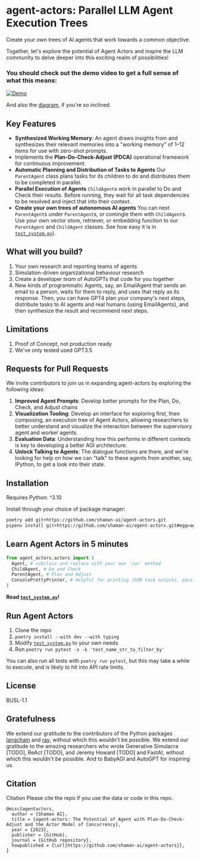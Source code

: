 # agent-actors: Parallel LLM Agent Execution Trees

Create your own trees of AI agents that work towards a common objective.

Together, let's explore the potential of Agent Actors and inspire the LLM community to delve deeper into this exciting realm of possibilities!


### You should check out the demo video to get a full sense of what this means:

[![Demo](https://img.youtube.com/vi/XiHiOfYOAmc/0.jpg)](https://www.youtube.com/watch?v=XiHiOfYOAmc)

And also the [diagram](./diagram.png), if you're so inclined.

## Key Features

* **Synthesized Working Memory**: An agent draws insights from and synthesizes their relevant memories into a "working memory" of 1–12 items for use with zero-shot prompts.
* Implements the **Plan-Do-Check-Adjust (PDCA)** operational framework for continuous improvement.
* **Automatic Planning and Distribution of Tasks to Agents** Our `ParentAgent` class plans tasks for its children to do and distributes them to be completed in parallel.
* **Parallel Execution of Agents** `ChildAgent`s work in parallel to Do and Check their results. Before running, they wait for all task dependencies to be resolved and inject that into their context.
* **Create your own trees of autonomous AI agents** You can nest `ParentAgent`s under `ParentAgent`s, or comingle them with `ChildAgent`s. Use your own vector store, retriever, or embedding function to our `ParentAgent` and `ChildAgent` classes. See how easy it is in [`test_system.py`](./agent_actors/test_system.py)).


## What will you build?

1. Your own research and reporting teams of agents
2. Simulation-driven organizational behaviour research
3. Create a developer *team* of AutoGPTs that code for you together
4. New kinds of programmatic Agents, say, an EmailAgent that sends an email to a person, waits for them to reply, and uses that reply as its response. Then, you can have GPT4 plan your company's next steps, distribute tasks to AI agents and real humans (using EmailAgents), and then synthesize the result and recommend next steps.

## Limitations

1. Proof of Concept, not production ready
2. We've only tested used GPT3.5

## Requests for Pull Requests

We invite contributors to join us in expanding agent-actors by exploring the following ideas:

1. **Improved Agent Prompts**: Develop better prompts for the Plan, Do, Check, and Adjust chains
2. **Visualization Tooling**: Develop an interface for exploring first, then composing, an execution tree of Agent Actors, allowing researchers to better understand and visualize the interaction between the supervisory agent and worker agents.
3. **Evaluation Data**: Understanding how this performs in different contexts is key to developing a better AGI architecture.
4. **Unlock Talking to Agents**: The dialogue functions are there, and we're looking for help on how we can "talk" to these agents from another, say, IPython, to get a look into their state.

## Installation

Requires Python: ^3.10

Install through your choice of package manager:

```bash
poetry add git+https://github.com/shaman-ai/agent-actors.git
pipenv install git+https://github.com/shaman-ai/agent-actors.git#egg=agent-actors
```

## Learn Agent Actors in 5 minutes

```python
from agent_actors.actors import (
  Agent, # subclass and replace with your own `run` method
  ChildAgent, # Do and Check
  ParentAgent, # Plan and Adjust
  ConsolePrettyPrinter, # Helpful for printing JSON task outputs, pass as a handler to CallbackManager
)
```

**Read [`test_system.py`](./agent_actors/test_system.py)!**

## Run Agent Actors

1. Clone the repo
2. `poetry install --with dev --with typing`
3. Modify [`test_system.py`](./agent_actors/test_system.py) to your own needs
4. Run `poetry run pytest -s -k 'test_name_str_to_filter_by'`

You can also run all tests with `poetry run pytest`, but this may take a while to execute, and is likely to hit into API rate limits.

## License

BUSL-1.1

## Gratefulness

We extend our gratitude to the contributors of the Python packages [langchain](https://langchain.com) and [ray](https://ray.io), without which this wouldn't be possible. We extend our gratitude to the amazing researchers who wrote Generative Simulacra [TODO], ReAct [TODO], and Jeremy Howard [TODO] and FastAI, without which this wouldn't be possible. And to BabyAGI and AutoGPT for inspiring us.

## Citation

Citation
Please cite the repo if you use the data or code in this repo.

```
@misc{agentactors,
  author = {Shaman AI},
  title = {agent-actors: The Potential of Agent with Plan-Do-Check-Adjust and the Actor Model of Concurrency},
  year = {2023},
  publisher = {GitHub},
  journal = {GitHub repository},
  howpublished = {\url{https://github.com/shaman-ai/agent-actors}},
}
```
